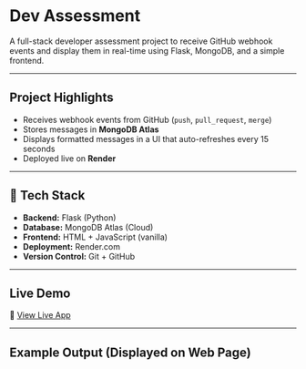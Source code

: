 #  Dev Assessment

A full-stack developer assessment project to receive GitHub webhook events and display them in real-time using Flask, MongoDB, and a simple frontend.

---

##  Project Highlights

- Receives webhook events from GitHub (`push`, `pull_request`, `merge`)
- Stores messages in **MongoDB Atlas**
- Displays formatted messages in a UI that auto-refreshes every 15 seconds
- Deployed live on **Render**

---

## 🔧 Tech Stack

- **Backend:** Flask (Python)
- **Database:** MongoDB Atlas (Cloud)
- **Frontend:** HTML + JavaScript (vanilla)
- **Deployment:** Render.com
- **Version Control:** Git + GitHub

---

## Live Demo

🔗 [View Live App](https://webhook-repo-z351.onrender.com)

---

## Example Output (Displayed on Web Page)

